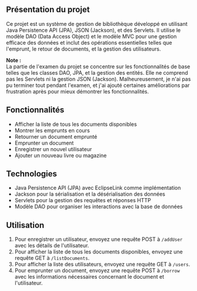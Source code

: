 ## Présentation du projet
Ce projet est un système de gestion de bibliothèque développé en utilisant Java Persistence API (JPA), JSON (Jackson), et des Servlets. Il utilise le modèle DAO (Data Access Object) et le modèle MVC pour une gestion efficace des données et inclut des opérations essentielles telles que l'emprunt, le retour de documents, et la gestion des utilisateurs.

**Note :**  
La partie de l'examen du projet se concentre sur les fonctionnalités de base telles que les classes DAO, JPA, et la gestion des entités. Elle ne comprend pas les Servlets ni la gestion JSON (Jackson). Malheureusement, je n'ai pas pu terminer tout pendant l'examen, et j'ai ajouté certaines améliorations par frustration après pour mieux démontrer les fonctionnalités.

## Fonctionnalités
- Afficher la liste de tous les documents disponibles
- Montrer les emprunts en cours
- Retourner un document emprunté
- Emprunter un document
- Enregistrer un nouvel utilisateur
- Ajouter un nouveau livre ou magazine

## Technologies
- Java Persistence API (JPA) avec EclipseLink comme implémentation
- Jackson pour la sérialisation et la désérialisation des données
- Servlets pour la gestion des requêtes et réponses HTTP
- Modèle DAO pour organiser les interactions avec la base de données

## Utilisation
1. Pour enregistrer un utilisateur, envoyez une requête POST à `/addUser` avec les détails de l'utilisateur.
2. Pour afficher la liste de tous les documents disponibles, envoyez une requête GET à `/listDocuments`.
3. Pour afficher la liste des utilisateurs, envoyez une requête GET à `/users`.
4. Pour emprunter un document, envoyez une requête POST à `/borrow` avec les informations nécessaires concernant le document et l'utilisateur.  
